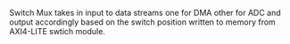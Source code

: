 Switch Mux takes in input to data streams one for DMA other for ADC and output accordingly based on the switch position written to memory from AXI4-LITE swtich module.
